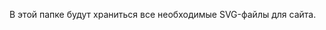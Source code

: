 В этой папке будут храниться все необходимые SVG-файлы для сайта.
<svg width="39" height="36" viewBox="0 0 39 36" fill="none" xmlns="http://www.w3.org/2000/svg">

<path d="M12 6H9V9H12V6ZM15 6H12V9H15V6ZM9 9H6V12H9V9ZM9 12H6V15H9V12ZM9 15H6V18H9V15ZM18 6H15V9H18V6ZM12 18H9V21H12V18ZM15 21H12V24H15V21ZM18 24H15V27H18V24ZM27 6H30V9H27V6ZM24 6H27V9H24V6ZM30 9H33V12H30V9ZM30 12H33V15H30V12ZM30 15H33V18H30V15ZM21 6H24V9H21V6ZM27 18H30V21H27V18ZM24 21H27V24H24V21ZM21 24H24V27H21V24ZM21 27H18V30H21V27ZM21 9H18V12H21V9Z" fill="black"/>
<path d="M12 9H9V12H12V9ZM15 12H12V15H15V12ZM18 9H15V12H18V9ZM12 15H9V18H12V15ZM15 15H12V18H15V15ZM15 18H12V21H15V18ZM18 12H15V15H18V12ZM18 21H15V24H18V21ZM18 18H15V21H18V18ZM27 9H30V12H27V9ZM24 9H27V12H24V9ZM27 12H30V15H27V12ZM24 12H27V15H24V12ZM21 9H24V12H21V9ZM27 15H30V18H27V15ZM24 15H27V18H24V15ZM24 18H27V21H24V18ZM21 12H24V15H21V12ZM21 21H24V24H21V21ZM21 18H24V21H21V18ZM21 21H18V24H21V21ZM21 24H18V27H21V24Z" fill="#FF0000"/>
<path d="M18 15H15V18H18V15ZM21 15H24V18H21V15ZM21 15H18V18H21V15ZM21 12H18V15H21V12ZM21 18H18V21H21V18Z" fill="white"/>
<path d="M36 13H39V16H36V13ZM27 27H30V30H27V27ZM18 33H21V36H18V33ZM9 27H12V30H9V27ZM24 0H27V3H24V0ZM33 3H36V6H33V3ZM3 3H6V6H3V3ZM12 0H15V3H12V0ZM0 13H3V16H0V13Z" fill="#FF0000"/>


</svg>